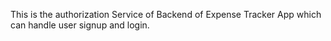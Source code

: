 This is the authorization Service of Backend of Expense Tracker App which can handle user signup and login.
